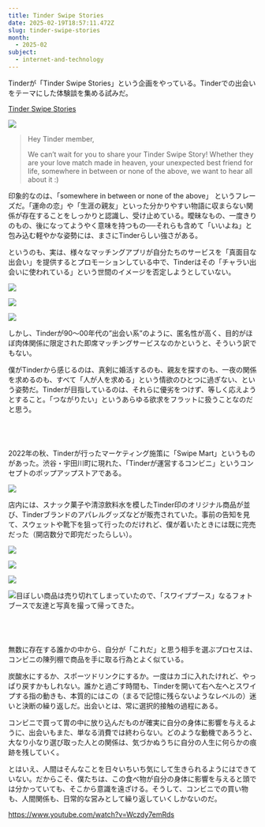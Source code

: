```yaml
---
title: Tinder Swipe Stories
date: 2025-02-19T18:57:11.472Z
slug: tinder-swipe-stories
month:
  - 2025-02
subject:
  - internet-and-technology
---
```

Tinderが「Tinder Swipe Stories」という企画をやっている。Tinderでの出会いをテーマにした体験談を集める試みだ。

[Tinder Swipe Stories](https://docs.google.com/forms/d/e/1FAIpQLSfSTpis5G-v7cwuxfhaODtIS_AfIHOz_eS4-Dog-R0JaYBOWA/viewform)

![](/images/diary/tinder-swipe-stories/tinder-swipe-stories.png)

> Hey Tinder member,
>
> We can’t wait for you to share your Tinder Swipe Story! Whether they are your love match made in heaven, your unexpected best friend for life, somewhere in between or none of the above, we want to hear all about it :)

印象的なのは、「somewhere in between or none of the above」 というフレーズだ。「運命の恋」や「生涯の親友」といった分かりやすい物語に収まらない関係が存在することをしっかりと認識し、受け止めている。曖昧なもの、一度きりのもの、後になってようやく意味を持つもの──それらも含めて「いいよね」と包み込む軽やかな姿勢には、まさにTinderらしい強さがある。

というのも、実は、様々なマッチングアプリが自分たちのサービスを「真面目な出会い」を提供するとプロモーションしている中で、Tinderはその「チャラい出会いに使われている」という世間のイメージを否定しようとしていない。

![](/images/diary/tinder-swipe-stories/09.jpg)

![](/images/diary/tinder-swipe-stories/10.jpg)

![](/images/diary/tinder-swipe-stories/11.jpg)



しかし、Tinderが90〜00年代の”出会い系”のように、匿名性が高く、目的がほぼ肉体関係に限定された即席マッチングサービスなのかというと、そういう訳でもない。

僕がTinderから感じるのは、真剣に婚活するのも、親友を探すのも、一夜の関係を求めるのも、すべて「人が人を求める」という情欲のひとつに過ぎない、という姿勢だ。Tinderが目指しているのは、それらに優劣をつけず、等しく応えようとすること。「つながりたい」というあらゆる欲求をフラットに扱うことなのだと思う。

######  ﻿

2022年の秋、Tinderが行ったマーケティング施策に「Swipe Mart」というものがあった。渋谷・宇田川町に現れた、「Tinderが運営するコンビニ」というコンセプトのポップアップストアである。

![](/images/diary/tinder-swipe-stories/pl-img-4.jpeg)

店内には、スナック菓子や清涼飲料水を模したTinder印のオリジナル商品が並び、Tinderブランドのアパレルグッズなどが販売されていた。事前の告知を見て、スウェットや靴下を狙って行ったのだけれど、僕が着いたときには既に完売だった（開店数分で即完だったらしい）。

![](/images/diary/tinder-swipe-stories/pl-img-9.jpeg)

![](/images/diary/tinder-swipe-stories/pl-img-10.jpeg)

![](/images/diary/tinder-swipe-stories/pl-img-13.jpeg)

![目ぼしい商品は売り切れてしまっていたので、「スワイプブース」なるフォトブースで友達と写真を撮って帰ってきた。](/images/diary/tinder-swipe-stories/07-1.png)

######  ﻿

無数に存在する誰かの中から、自分が「これだ」と思う相手を選ぶプロセスは、コンビニの陳列棚で商品を手に取る行為とよく似ている。

炭酸水にするか、スポーツドリンクにするか。一度はカゴに入れたけれど、やっぱり戻すかもしれない。誰かと過ごす時間も、Tinderを開いて右へ左へとスワイプする指の動きも、本質的にはこの（まるで記憶に残らないようなレベルの）迷いと決断の繰り返しだ。出会いとは、常に選択的接触の過程にある。

コンビニで買って胃の中に放り込んだものが確実に自分の身体に影響を与えるように、出会いもまた、単なる消費では終わらない。どのような動機であろうと、大なり小なり選び取った人との関係は、気づかぬうちに自分の人生に何らかの痕跡を残していく。

とはいえ、人間はそんなことを日々いちいち気にして生きられるようにはできていない。だからこそ、僕たちは、この食べ物が自分の身体に影響を与えると頭では分かっていても、そこから意識を遠ざける。そうして、コンビニでの買い物も、人間関係も、日常的な営みとして繰り返していくしかないのだ。

<https://www.youtube.com/watch?v=Wczdy7emRds>